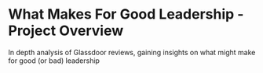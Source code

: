 # What Makes For Good Leadership - Project Overview
In depth analysis of Glassdoor reviews, gaining insights on what might make for good (or bad) leadership
